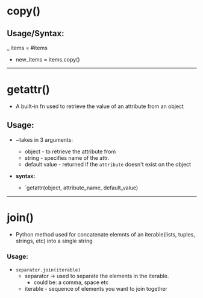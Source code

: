 # copy()

## Usage/Syntax:
_ items = #items
- new_items = items.copy()
---

# getattr()

- A built-in fn used to retrieve the value of an attribute from an object

## Usage:
- ~takes in 3 arguments:
    * object - to retrieve the attribute from
    * string - specifies name of the attr.
    * default value - returned if the `attribute` doesn't exist on the object

- **syntax:**
    * `getattr(object, attribute_name, default_value)
---

# join()
- Python method used for concatenate elemnts of an iterable(lists, tuples, strings, etc) into a single string

### Usage:
- `separator.join(iterable)`
    * separator -> used to separate the elements in the iterable.
         - could be: a comma, space etc
    * iterable - sequence of elements you want to join together
